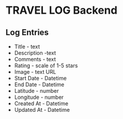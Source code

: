# TRAVEL LOG Backend

## Log Entries

- Title - text
- Description -text
- Comments - text
- Rating - scale of 1-5 stars
- Image - text URL
- Start Date - Datetime
- End Date - Datetime
- Latitude - number
- Longitude - number
- Created At - Datetime
- Updated At - Datetime
